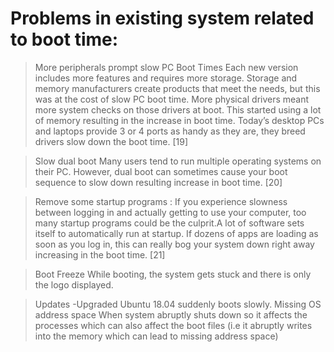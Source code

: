 # Problems in existing system related to boot time:

 > More peripherals prompt slow PC Boot Times
Each new version includes more features and requires more storage. Storage and memory manufacturers create products that meet the needs, but this was at the cost of slow PC boot time. More physical drivers meant more system checks on those drivers at boot. This started using a lot of memory resulting in the increase in boot time.
Today’s desktop PCs and laptops provide 3 or 4 ports as handy as they are, they breed drivers slow down the boot time. [19]

> Slow dual boot
Many users tend to run multiple operating systems on their PC. However, dual boot can sometimes cause your boot sequence to slow down resulting increase in boot time. [20]

> Remove some startup programs : If you experience slowness between logging in and actually getting to use your computer, too many startup programs could be the culprit.A lot of software sets itself to automatically run at startup. If dozens of apps are loading as soon as you log in, this can really bog your system down right away increasing in the boot time. [21]

> Boot Freeze
While booting, the system gets stuck and there is only the logo displayed.

>Updates -Upgraded Ubuntu 18.04 suddenly boots slowly.
Missing OS address space
When system abruptly shuts down so it affects the processes which can also affect the boot files (i.e it abruptly writes into the memory which can lead to missing address space)